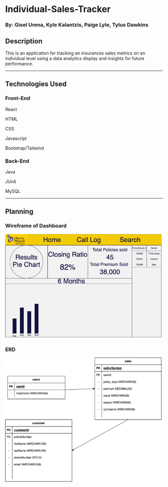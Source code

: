 # Individual-Sales-Tracker
### By: Gisel Urena, Kyle Kalantzis, Paige Lyle, Tylus Dawkins
## Description
This is an application for tracking an insurances sales metrics on an individual level using a data analytics display and insights for future performance.
***
## Technologies Used
### Front-End
React

HTML

CSS

Javascript

Bootstrap/Tailwind

### Back-End

Java

JUnit

MySQL
***
## Planning
### Wireframe of Dashboard
<img alt="WireFrame_Dashboard" width="500px" src="./Untitled Diagram.drawio.png" />

### ERD
<img alt="ERD" width="500px" src="./ERDv2.png" />
